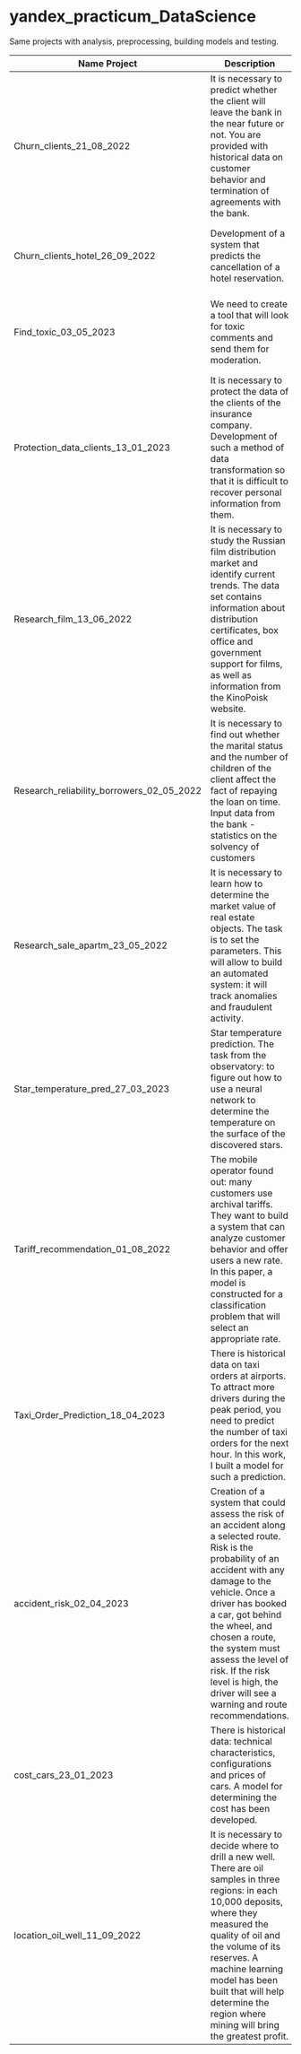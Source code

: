 # yandex_practicum_DataScience
Same projects with analysis, preprocessing, building models and testing.


| Name Project  | Description   | Libraries   |
| ------------- | ------------- | ------------- |
| Churn_clients_21_08_2022   |  It is necessary to predict whether the client will leave the bank in the near future or not. You are provided with historical data on customer behavior and termination of agreements with the bank.  |  pandas, numpy, matplotlib, os, sklearn  |
| Churn_clients_hotel_26_09_2022   | Development of a system that predicts the cancellation of a hotel reservation. | pandas, numpy, matplotlib, os, seaborn, sklearn, scipy |
| Find_toxic_03_05_2023   | We need to create a tool that will look for toxic comments and send them for moderation. | os, numpy, pandas, spacy, torch, transformers, tqdm, sklearn, catboost, re |
| Protection_data_clients_13_01_2023   | It is necessary to protect the data of the clients of the insurance company. Development of such a method of data transformation so that it is difficult to recover personal information from them. | pandas, numpy, sklearn |
| Research_film_13_06_2022   | It is necessary to study the Russian film distribution market and identify current trends. The data set contains information about distribution certificates, box office and government support for films, as well as information from the KinoPoisk website. | pandasm, numpy, matplotlib, os |
| Research_reliability_borrowers_02_05_2022   | It is necessary to find out whether the marital status and the number of children of the client affect the fact of repaying the loan on time. Input data from the bank - statistics on the solvency of customers | pandas |
| Research_sale_apartm_23_05_2022   | It is necessary to learn how to determine the market value of real estate objects. The task is to set the parameters. This will allow to build an automated system: it will track anomalies and fraudulent activity. | pandas, numpy, matplotlib, os |
| Star_temperature_pred_27_03_2023   | Star temperature prediction. The task from the observatory: to figure out how to use a neural network to determine the temperature on the surface of the discovered stars. | pandas, seaborn, numpy, matplotlib, random, math, sklearn, torchmetrics, torch, scorch |
| Tariff_recommendation_01_08_2022   | The mobile operator found out: many customers use archival tariffs. They want to build a system that can analyze customer behavior and offer users a new rate. In this paper, a model is constructed for a classification problem that will select an appropriate rate. | pandas, numpy, os, sklearn |
| Taxi_Order_Prediction_18_04_2023   | There is historical data on taxi orders at airports. To attract more drivers during the peak period, you need to predict the number of taxi orders for the next hour. In this work, I built a model for such a prediction. | os, pandas, numpy, matplotlib, statsmodels, sklearn |
| accident_risk_02_04_2023   | Creation of a system that could assess the risk of an accident along a selected route. Risk is the probability of an accident with any damage to the vehicle. Once a driver has booked a car, got behind the wheel, and chosen a route, the system must assess the level of risk. If the risk level is high, the driver will see a warning and route recommendations. | random, pandas, matplotlib, seaborn, numpy, sqlalchemy, sklearn, catboost, lightgbm, phik |
| cost_cars_23_01_2023   | There is historical data: technical characteristics, configurations and prices of cars. A model for determining the cost has been developed. | os, pandas, numpy, matplotlib, sklearn, catboost, lightgbm |
| location_oil_well_11_09_2022   | It is necessary to decide where to drill a new well. There are oil samples in three regions: in each 10,000 deposits, where they measured the quality of oil and the volume of its reserves. A machine learning model has been built that will help determine the region where mining will bring the greatest profit. | pandas, numpy, numpy, matplotlib, os, sklearn, scipy |
